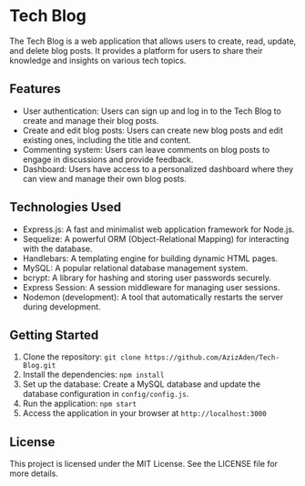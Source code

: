 # Tech Blog

The Tech Blog is a web application that allows users to create, read, update, and delete blog posts. It provides a platform for users to share their knowledge and insights on various tech topics.

## Features

- User authentication: Users can sign up and log in to the Tech Blog to create and manage their blog posts.
- Create and edit blog posts: Users can create new blog posts and edit existing ones, including the title and content.
- Commenting system: Users can leave comments on blog posts to engage in discussions and provide feedback.
- Dashboard: Users have access to a personalized dashboard where they can view and manage their own blog posts.

## Technologies Used

- Express.js: A fast and minimalist web application framework for Node.js.
- Sequelize: A powerful ORM (Object-Relational Mapping) for interacting with the database.
- Handlebars: A templating engine for building dynamic HTML pages.
- MySQL: A popular relational database management system.
- bcrypt: A library for hashing and storing user passwords securely.
- Express Session: A session middleware for managing user sessions.
- Nodemon (development): A tool that automatically restarts the server during development.

## Getting Started

1. Clone the repository: `git clone https://github.com/AzizAden/Tech-Blog.git`
2. Install the dependencies: `npm install`
3. Set up the database: Create a MySQL database and update the database configuration in `config/config.js`.
4. Run the application: `npm start`
5. Access the application in your browser at `http://localhost:3000`

## License

This project is licensed under the MIT License. See the LICENSE file for more details.
